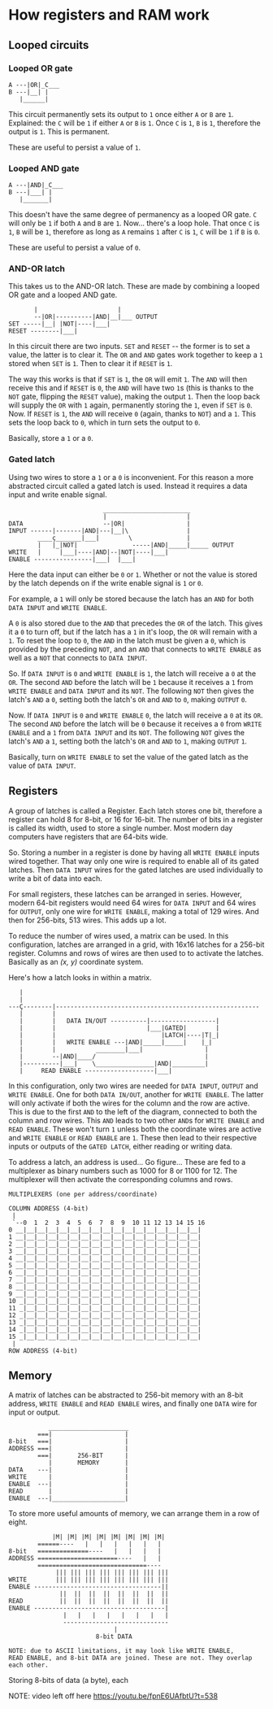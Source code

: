 # How registers and RAM work

## Looped circuits 

### Looped OR gate

```
A ---|OR|_C___ 
B ---|__| |
   |______|
```

This circuit permanently sets its output to `1` once either `A` or `B`
are `1`. Explained: the `C` will be `1` if either `A` or `B` is `1`.
Once `C` is `1`, `B` is `1`, therefore the output is `1`. This is 
permanent.

These are useful to persist a value of `1`.

### Looped AND gate

```
A ---|AND|_C___ 
B ---|___| |
   |_______|
```

This doesn't have the same degree of permanency as a looped OR gate.
`C` will only be `1` if both `A` and `B` are `1`. Now... there's
a loop hole. That once `C` is `1`, `B` will be `1`, therefore as long
as `A` remains `1` after `C` is `1`, `C` will be `1` if `B` is `0`.

These are useful to persist a value of `0`.

### AND-OR latch

This takes us to the AND-OR latch. These are made by combining a 
looped OR gate and a looped AND gate.

```    ________________________
       |                      |
       --|OR|----------|AND|__|___ OUTPUT
SET -----|__| |NOT|----|___| 
RESET --------|___|
```

In this circuit there are two inputs. `SET` and `RESET` -- the former
is to set a value, the latter is to clear it. The `OR` and `AND` gates
work together to keep a `1` stored when `SET` is `1`. Then to clear it
if `RESET` is `1`. 

The way this works is that if `SET` is `1`, the `OR` will emit `1`.
The `AND` will then receive this and if `RESET` is `0`, the `AND` will
have two `1`s (this is thanks to the `NOT` gate, flipping the `RESET`
value), making the output `1`. Then the loop back will supply the `OR`
with `1` again, permanently storing the `1`, even if `SET` is `0`.
Now. If `RESET` is `1`, the `AND` will receive `0` (again, thanks to
`NOT`) and a `1`. This sets the loop back to `0`, which in turn sets
the output to `0`.

Basically, store a `1` or a `0`.

### Gated latch

Using two wires to store a `1` or a `0` is inconvenient. For this
reason a more abstracted circuit called a gated latch is used. Instead
it requires a data input and write enable signal.

```
                          ________________________
                          |                      |
DATA                      --|OR|                 |
INPUT ------|-------|AND|---|__|\                |
        ____ç_______|___|        \               |
        |   |_|NOT|               -----|AND|_____|_____ OUTPUT
WRITE   |     |___|----|AND|--|NOT|----|___|
ENABLE ----------------|___|  |___|
```

Here the data input can either be `0` or `1`. Whether or not the value
is stored by the latch depends on if the write enable signal is `1`
or `0`.

For example, a `1` will only be stored because the latch has an `AND`
for both `DATA INPUT` and `WRITE ENABLE`.

A `0` is also stored due to the `AND` that precedes the `OR` of the
latch. This gives it a `0` to turn off, but if the latch has a `1` in
it's loop, the `OR` will remain with a `1`. To reset the loop to `0`,
the `AND` in the latch must be given a `0`, which is provided by the
preceding `NOT`, and an `AND` that connects to `WRITE ENABLE` as well
as a `NOT` that connects to `DATA INPUT`. 

So. If `DATA INPUT` is `0` and `WRITE ENABLE` is `1`, the latch will
receive a `0` at the `OR`. The second `AND` before the latch will be
`1` because it receives a `1` from `WRITE ENABLE` and `DATA INPUT` 
and its `NOT`. The following `NOT` then gives the latch's `AND` a `0`,
setting both the latch's `OR` and `AND` to `0`, making `OUTPUT` `0`.

Now. If `DATA INPUT` is `0` and `WRITE ENABLE` `0`, the latch will
receive a `0` at its `OR`. The second `AND` before the latch will be
`0` because it receives a `0` from `WRITE ENABLE` and a `1` from
`DATA INPUT` and its `NOT`. The following `NOT` gives the
latch's `AND` a `1`, setting both the latch's `OR` and `AND` to `1`,
making `OUTPUT` `1`.

Basically, turn on `WRITE ENABLE` to set the value of the gated latch
as the value of `DATA INPUT`.

## Registers

A group of latches is called a Register. Each latch stores one bit, 
therefore a register can hold 8 for 8-bit, or 16 for 16-bit.
The number of bits in a register is called its width, used to store
a single number. Most modern day computers have registers that are
64-bits wide.

So. Storing a number in a register is done by having all
`WRITE ENABLE` inputs wired together. That way only one wire is 
required to enable all of its gated latches. Then `DATA INPUT` wires
for the gated latches are used individually to write a bit of data
into each.

For small registers, these latches can be arranged in series. However,
modern 64-bit registers would need 64 wires for `DATA INPUT` and
64 wires for `OUTPUT`, only one wire for `WRITE ENABLE`, making a
total of 129 wires. And then for 256-bits, 513 wires.
This adds up a lot.

To reduce the number of wires used, a matrix can be used. In this
configuration, latches are arranged in a grid, with 16x16 latches 
for a 256-bit register. Columns and rows of wires are then used to
to activate the latches. Basically as an _(x, y)_ coordinate system.

Here's how a latch looks in within a matrix.

```
   |
   |
---Ç--------|--------------------------------------------------------
   |        |                                                                                            
   |        |   DATA IN/OUT ----------|------------------|                                                  
   |        |                         |___|GATED|        |
   |        |                             |LATCH|----|T|_|
   |        |   WRITE ENABLE ---|AND|_____|_____|    |_|
   |        |           ________|___|                 |
   |        --|AND|____/                              |
   |----------|___|    \________________|AND|_________|
   |     READ ENABLE -------------------|___|
```

In this configuration, only two wires are needed for `DATA INPUT`,
`OUTPUT` and `WRITE ENABLE`. One for both `DATA IN/OUT`, another for
`WRITE ENABLE`. The latter will only activate if both the wires for
the column and the row are active. This is due to the first `AND` to
the left of the diagram, connected to both the column and row wires.
This `AND` leads to two other `AND`s for `WRITE ENABLE` and
`READ ENABLE`. These won't turn `1` unless both the coordinate wires
are active and `WRITE ENABLE` or `READ ENABLE` are `1`. These then 
lead to their respective inputs or outputs of the `GATED LATCH`,
either reading or writing data.

To address a latch, an address is used... Go figure... These are
fed to a multiplexer as binary numbers such as 1000 for 8 or 1100
for 12. The multiplexer will then activate the corresponding columns
and rows.

```
MULTIPLEXERS (one per address/coordinate)

COLUMN ADDRESS (4-bit)
 |
 `--0  1  2  3  4  5  6  7  8  9  10 11 12 13 14 15 16
0 __|__|__|__|__|__|__|__|__|__|__|__|__|__|__|__|__|  
1 __|__|__|__|__|__|__|__|__|__|__|__|__|__|__|__|__|  
2 __|__|__|__|__|__|__|__|__|__|__|__|__|__|__|__|__|  
3 __|__|__|__|__|__|__|__|__|__|__|__|__|__|__|__|__|  
4 __|__|__|__|__|__|__|__|__|__|__|__|__|__|__|__|__|  
5 __|__|__|__|__|__|__|__|__|__|__|__|__|__|__|__|__|  
6 __|__|__|__|__|__|__|__|__|__|__|__|__|__|__|__|__|  
7 __|__|__|__|__|__|__|__|__|__|__|__|__|__|__|__|__|  
8 __|__|__|__|__|__|__|__|__|__|__|__|__|__|__|__|__|  
9 __|__|__|__|__|__|__|__|__|__|__|__|__|__|__|__|__|  
10 _|__|__|__|__|__|__|__|__|__|__|__|__|__|__|__|__|  
11 _|__|__|__|__|__|__|__|__|__|__|__|__|__|__|__|__|  
12 _|__|__|__|__|__|__|__|__|__|__|__|__|__|__|__|__|  
13 _|__|__|__|__|__|__|__|__|__|__|__|__|__|__|__|__|  
14 _|__|__|__|__|__|__|__|__|__|__|__|__|__|__|__|__|  
15 _|__|__|__|__|__|__|__|__|__|__|__|__|__|__|__|__|  
 | 
ROW ADDRESS (4-bit)

```

## Memory

A matrix of latches can be abstracted to 256-bit memory with an 8-bit
address, `WRITE ENABLE` and `READ ENABLE` wires, and finally one
`DATA` wire for input or output.

```
           ______________________
        ===|                    |
8-bit   ===|                    |
ADDRESS ===|                    |
        ===|       256-BIT      |
           |       MEMORY       |
DATA    ---|                    |
WRITE      |                    |
ENABLE  ---|                    |
READ       |                    |
ENABLE  ---|____________________|
```

To store more useful amounts of memory, we can arrange them in a row
of eight.

```  
            |M| |M| |M| |M| |M| |M| |M| |M|
        ======----   |   |   |   |   |   |
8-bit   ==============----   |   |   |   |
ADDRESS ======================----   |   |
        ==============================----
             ||| ||| ||| ||| ||| ||| ||| |||
WRITE        ||| ||| ||| ||| ||| ||| ||| |||
ENABLE -----------------------------------||
              ||  ||  ||  ||  ||  ||  ||  ||
READ          ||  ||  ||  ||  ||  ||  ||  ||
ENABLE ------------------------------------|
               |   |   |   |   |   |   |   |
               -----------------------------
                             |
                        8-bit DATA

NOTE: due to ASCII limitations, it may look like WRITE ENABLE,
READ ENABLE, and 8-bit DATA are joined. These are not. They overlap
each other.
```

Storing 8-bits of data (a byte), each 

NOTE: video left off here https://youtu.be/fpnE6UAfbtU?t=538

